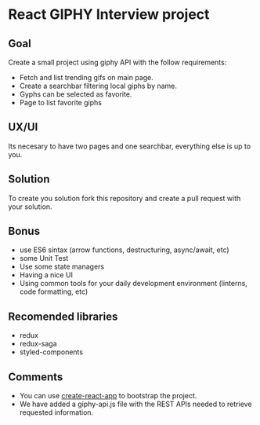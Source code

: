 # React GIPHY Interview project

## Goal

Create a small project using giphy API with the follow requirements:

- Fetch and list trending gifs on main page.
- Create a searchbar filtering local giphs by name.
- Gyphs can be selected as favorite.
- Page to list favorite giphs

## UX/UI

Its necesary to have two pages and one searchbar, everything else is up to you.

## Solution

To create you solution fork this repository and create a pull request with your solution.

## Bonus

- use ES6 sintax (arrow functions, destructuring, async/await, etc)
- some Unit Test
- Use some state managers
- Having a nice UI
- Using common tools for your daily development environment (linterns, code formatting, etc)

## Recomended libraries

- redux
- redux-saga
- styled-components

## Comments

- You can use [create-react-app](https://github.com/facebook/create-react-app) to bootstrap the project.
- We have added a giphy-api.js file with the REST APIs needed to retrieve requested information.
